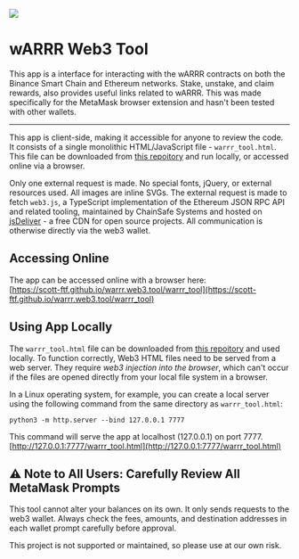 
![](https://i.imgur.com/0tB0nNn.png)

# wARRR Web3 Tool

This app is a interface for interacting with the wARRR contracts on both the Binance Smart Chain and Ethereum networks. Stake, unstake, and claim rewards, also provides useful links related to wARRR. This was made specifically for the MetaMask browser extension and hasn't been tested with other wallets.

<hr />

This app is client-side, making it accessible for anyone to review the code. It consists of a single monolithic HTML/JavaScript file - `warrr_tool.html`. This file can be downloaded from [this repoitory](https://github.com/scott-ftf/warrr.web3.tool) and run locally, or accessed online via a browser.

Only one external request is made. No special fonts, jQuery, or external resources used. All images are inline SVGs. The external request is made to fetch `web3.js`, a TypeScript implementation of the Ethereum JSON RPC API and related tooling, maintained by ChainSafe Systems and hosted on [jsDeliver](https://www.jsdelivr.com/package/gh/ethereum/web3.js "jsDeliver") - a free CDN for open source projects. All communication is otherwise directly via the web3 wallet.


## Accessing Online

The app can be accessed online with a browser here:<br />
[https://scott-ftf.github.io/warrr.web3.tool/warrr_tool](https://scott-ftf.github.io/warrr.web3.tool/warrr_tool)


## Using App Locally

The `warrr_tool.html` file can be downloaded from [this repoitory](https://github.com/scott-ftf/warrr.web3.tool) and used locally. To function correctly, Web3 HTML files need to be served from a web server. They require *web3 injection into the browser*, which can't occur if the files are opened directly from your local file system in a browser. 

In a Linux operating system, for example, you can create a local server using the following command from the same directory as `warrr_tool.html`: 

```shell 
python3 -m http.server --bind 127.0.0.1 7777
```

This command will serve the app at localhost (127.0.0.1) on port 7777.<br />
[http://127.0.0.1:7777/warrr_tool.html](http://127.0.0.1:7777/warrr_tool.html)



## ⚠️ Note to All Users: Carefully Review All MetaMask Prompts

This tool cannot alter your balances on its own. It only sends requests to the web3 wallet. Always check the fees, amounts, and destination addresses in each wallet prompt carefully before approval. 

This project is not supported or maintained, so please use at our own risk.